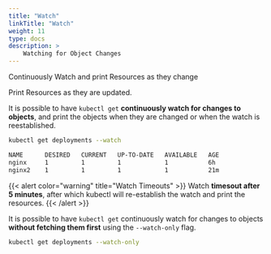 ```yaml
---
title: "Watch"
linkTitle: "Watch"
weight: 11
type: docs
description: >
    Watching for Object Changes
---
```


Continuously Watch and print Resources as they change

Print Resources as they are updated.

It is possible to have `kubectl get` **continuously watch for changes to objects**, and print the objects
when they are changed or when the watch is reestablished.

```bash
kubectl get deployments --watch
```

```bash
NAME      DESIRED   CURRENT   UP-TO-DATE   AVAILABLE   AGE
nginx     1         1         1            1           6h
nginx2    1         1         1            1           21m
```

{{< alert color="warning" title="Watch Timeouts" >}}
Watch **timesout after 5 minutes**, after which kubectl will re-establish the watch and print the
resources.
{{< /alert >}}

It is possible to have `kubectl get` continuously watch for changes to objects **without fetching them first**
using the `--watch-only` flag.

```bash
kubectl get deployments --watch-only
```
